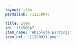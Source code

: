 ```yaml
---
layout: item
permalink: /11250047

title: Item
id: '11250047'
item_name: 'Absolute Earrings'
icon_url: '11200031.png'
---
```

